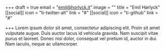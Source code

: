 +++
draft = true
email = "emil@horlyck.it"
image = ""
title = "Emil Hørlyck"
[[social]]
icon = "ti-twitter-alt"
link = "#"
[[social]]
icon = "ti-github"
link = "#"

+++
Lorem ipsum dolor sit amet, consectetur adipiscing elit. Proin sit amet vulputate augue. Duis auctor lacus id vehicula gravida. Nam suscipit vitae purus et laoreet.
Donec nisi dolor, consequat vel pretium id, auctor in dui. Nam iaculis, neque ac ullamcorper.